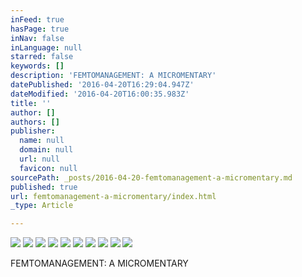 ```yaml
---
inFeed: true
hasPage: true
inNav: false
inLanguage: null
starred: false
keywords: []
description: 'FEMTOMANAGEMENT: A MICROMENTARY'
datePublished: '2016-04-20T16:29:04.947Z'
dateModified: '2016-04-20T16:00:35.983Z'
title: ''
author: []
authors: []
publisher:
  name: null
  domain: null
  url: null
  favicon: null
sourcePath: _posts/2016-04-20-femtomanagement-a-micromentary.md
published: true
url: femtomanagement-a-micromentary/index.html
_type: Article

---
```

![](https://the-grid-user-content.s3-us-west-2.amazonaws.com/79a68457-a3d9-4487-bbd6-f2b3b78bd24a.jpg)
![](https://the-grid-user-content.s3-us-west-2.amazonaws.com/0053e022-f87c-4993-b554-a6954d2ca7e5.png)
![](https://the-grid-user-content.s3-us-west-2.amazonaws.com/aa33146e-ca83-4e5b-9598-abc1cd1dd998.jpg)
![](https://the-grid-user-content.s3-us-west-2.amazonaws.com/670e95f4-4fbb-4981-8792-c3744066d03b.jpg)
![](https://the-grid-user-content.s3-us-west-2.amazonaws.com/0d8381f6-9bf1-4641-9b6e-73ea2c012056.png)
![](https://the-grid-user-content.s3-us-west-2.amazonaws.com/d5ef081d-fef6-49ab-bb90-60ec848e154d.jpg)
![](https://the-grid-user-content.s3-us-west-2.amazonaws.com/cf919742-6189-49e6-839f-c0c7606dd3a5.png)
![](https://the-grid-user-content.s3-us-west-2.amazonaws.com/724c2174-a65f-46f3-84f3-7ce7fc499109.jpg)
![](https://the-grid-user-content.s3-us-west-2.amazonaws.com/7404ff0e-bc64-4941-b678-83683db96e38.jpg)
![](https://the-grid-user-content.s3-us-west-2.amazonaws.com/a4724d19-5f54-4ca0-9f47-5a067ecbeb19.jpg)

FEMTOMANAGEMENT: A MICROMENTARY